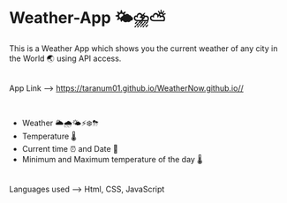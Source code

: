 # Weather-App 🌤⛈⛅️

This is a Weather App which shows you the current weather of any city in the World 🌏 using API access.
<br>
<br>

App Link --> https://taranum01.github.io/WeatherNow.github.io// 

<br>

<ul>
  <li>Weather 🌥🌧🌤⚡️❄️⛈</li>
  <li>Temperature 🌡</li>
  <li>Current time ⏰ and Date 📆</li>
   <li>Minimum and Maximum temperature of the day 🌡</li>
</ul>
<br>
Languages used --> Html, CSS, JavaScript

